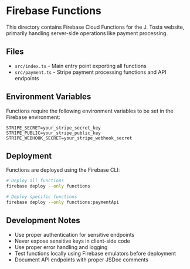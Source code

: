 # Firebase Functions

This directory contains Firebase Cloud Functions for the J. Tosta website, primarily handling server-side operations like payment processing.

## Files

- `src/index.ts` - Main entry point exporting all functions
- `src/payment.ts` - Stripe payment processing functions and API endpoints

## Environment Variables

Functions require the following environment variables to be set in the Firebase environment:

```
STRIPE_SECRET=your_stripe_secret_key
STRIPE_PUBLIC=your_stripe_public_key
STRIPE_WEBHOOK_SECRET=your_stripe_webhook_secret
```

## Deployment

Functions are deployed using the Firebase CLI:

```bash
# Deploy all functions
firebase deploy --only functions

# Deploy specific functions
firebase deploy --only functions:paymentApi
```

## Development Notes

- Use proper authentication for sensitive endpoints
- Never expose sensitive keys in client-side code
- Use proper error handling and logging
- Test functions locally using Firebase emulators before deployment
- Document API endpoints with proper JSDoc comments